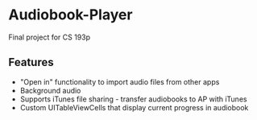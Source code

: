 Audiobook-Player
================

Final project for CS 193p

## Features 
- "Open in" functionality to import audio files from other apps
- Background audio
- Supports iTunes file sharing - transfer audiobooks to AP with iTunes
- Custom UITableViewCells that display current progress in audiobook
